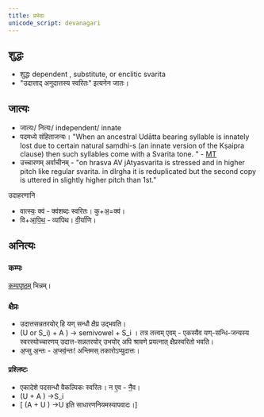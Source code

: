 ```yaml
---
title: प्रभेदाः
unicode_script: devanagari
---
```


## शुद्धः
- शुद्धः dependent , substitute, or enclitic svarita
- "उदात्ताद् अनुदात्तस्य स्वरितः" इत्यनेन जातः।

## जात्यः
- जात्यः/ नित्यः/ independent/ innate
- पदमध्ये संहिताजन्यः। "When an ancestral Udātta bearing syllable is innately lost due to certain natural saṃdhi-s (an innate version of the Kṣaipra clause) then such syllables come with a Svarita tone. "  - [MT](https://manasataramgini.files.wordpress.com/2008/09/svaras_new.pdf)
- उच्चारणम् अर्वाचीनम् - "on hrasva AV jAtyasvarita is stressed and in higher pitch like regular svarita. in dIrgha it is reduplicated but the second copy is uttered in slightly higher pitch than 1st."

उदाहरणानि

- वात्स्यः॒ क्व॑ - क्व॑शब्दः स्वरितः। कु+अ॒=क्व॑। 
- वि+आ॒पि॒थ॒ - व्या॑पिथ। वी॒र्या॑णि।

## अनित्यः
### कम्पः
[कम्पपृष्ठम्](../kampaH/) भिन्नम्।

### क्षैप्रः
- उदात्तसन्नतरयोर् हि यण् सन्धौ क्षैप्र उद्भवति।
- (U or S_i) + A ) →‌ semivowel + S_i । तत्र तत्त्वम् एवम् - एकस्यैव यण्-सन्धि-जन्यस्य स्वरस्योच्चारणय् उदात्त-सन्नतरयोर् उभयोर् अपि श्रावणे प्रयत्नात् क्षैप्रस्वरितो भवति।
- अ॒प्सु अ॒न्तः - अ॒प्स्व॒॑न्तः! अन्तिमस् तकारोऽप्युदात्तः। 

#### प्रश्लिष्टः
- एकादेशे पदसन्धौ वैकल्पिकः स्वरितः। न ए॒व - नै॒॑व।
- (U + A ) →‌S_i 
- [ (A + U ) →‌U इति साधारणनियमस्यापवादः।]
